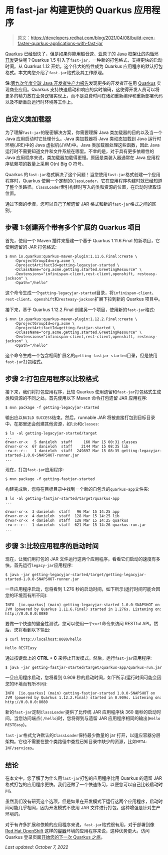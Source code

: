 # 用 fast-jar 构建更快的 Quarkus 应用程序

> 原文：<https://developers.redhat.com/blog/2021/04/08/build-even-faster-quarkus-applications-with-fast-jar>

[Quarkus](/products/quarkus/getting-started) 已经很快了，但是如果你能用超音速、亚原子的 [Java](/topics/enterprise-java) 框架让[的内循环开发](/blog/2021/02/11/enhancing-the-development-loop-with-quarkus-remote-development/)更快呢？Quarkus 1.5 引入了`fast-jar`，一种新的打包格式，支持更快的启动时间。从 Quarkus 1.12 开始，这个伟大的特性成为 Quarkus 应用程序的默认打包格式。本文向您介绍了`fast-jar`格式及其工作原理。

**注**:[第九次年度全球 Java 开发者生产力报告](https://www.jrebel.com/resources/java-developer-productivity-report-2021)发现更多的开发者正在用 [Quarkus](/products/quarkus/getting-started) 实现商业应用。Quarkus 支持快速启动和响应的实时编码，这使得开发人员可以将更多的精力放在业务逻辑实现上，而不是浪费时间在诸如重新编译和重新部署代码以及不断重启运行时环境等工作上。

## 自定义类加载器

为了理解`fast-jar`的秘密解决方案，你需要理解 Java 类加载器的目的以及当一个 Java 应用启动时它处理什么。Java 类加载器将 Java 类动态加载到 Java 运行时环境(JRE)中的 Java 虚拟机(JVM)中。Java 类加载器处理这些函数，因此 Java 运行时不需要知道文件和文件系统在哪里。不幸的是，对于具有更多依赖性的 Java 应用程序来说，类加载器加载得更慢。原因是类装入器通常在 Java 应用程序依赖项的数量上采用 O(n) Big O 符号。

Quarkus 的`fast-jar`格式解决了这个问题！当您使用`fast-jar`格式创建一个应用程序时，Quarkus 使用一个定制的`ClassLoader`，它在应用程序构建时就已经知道了整个类路径。`ClassLoader`索引构建时写入的类和资源的位置，在启动时读取该位置。

通过下面的步骤，您可以自己了解遗留 JAR 格式和新的`fast-jar`格式之间的区别。

## 步骤 1:创建两个带有多个扩展的 Quarkus 项目

首先，使用一个 Maven 插件来搭建一个基于 Quarkus 1.11.6.Final 的新项目，它使用遗留的 JAR 打包格式:

```
$ mvn io.quarkus:quarkus-maven-plugin:1.11.6.Final:create \
    -DprojectGroupId=org.acme \
    -DprojectArtifactId=getting-legacyjar-started \
    -DclassName="org.acme.getting.started.GreetingResource" \
    -Dextensions="infinispan-client,rest-client,openshift, resteasy-jackson" \
    -Dpath="/hello"

```

这个命令生成一个`getting-legacyjar-started`目录，将`infinispan-client`、`rest-client`、`openshift`和`resteasy-jackson`扩展下拉到新的 Quarkus 项目中。

接下来，基于 Quarkus 1.12.2.Final 创建另一个项目，使用新的`fast-jar`格式:

```
$ mvn io.quarkus:quarkus-maven-plugin:1.12.2.Final:create \
    -DprojectGroupId=org.acme \
    -DprojectArtifactId=getting-fastjar-started \
    -DclassName="org.acme.getting.started.GreetingResource" \
    -Dextensions="infinispan-client,rest-client,openshift, resteasy-jackson" \
    -Dpath="/hello"
```

这个命令生成一个包含相同扩展名的`getting-fastjar-started`目录，但是使用`fast-jar`打包格式。

## 步骤 2:打包应用程序以比较格式

接下来，我们将打包应用程序，比较 Quarkus 使用遗留和`fast-jar`打包格式生成类和资源的不同之处。首先使用以下 Maven 命令打包遗留 JAR 应用程序:

```
$ mvn package -f getting-legacyjar-started
```

输出应以`BUILD SUCCESS`结束。然后，runnable JAR 将被直接打包到目标目录中，在那里还会创建其他资源，如`lib`和`classes`:

```
$ ls -al getting-legacyjar-started/target            
...
drwxr-xr-x   5 danieloh  staff     160 Mar 15 00:31 classes
drwxr-xr-x  67 danieloh  staff    2144 Mar 15 08:35 lib
-rw-r--r--   1 danieloh  staff  249897 Mar 15 08:35 getting-legacyjar-started-1.0.0-SNAPSHOT-runner.jar
...

```

现在，打包`fast-jar`应用程序:

```
$ mvn package -f getting-fastjar-started
```

构建完成后，您将在目标目录中找到一个新的自包含的`quarkus-app`文件夹:

```
$ ls -al getting-fastjar-started/target/quarkus-app        
...

drwxr-xr-x  3 danieloh  staff   96 Mar 15 14:25 app
drwxr-xr-x  4 danieloh  staff  128 Mar 15 14:25 lib
drwxr-xr-x  4 danieloh  staff  128 Mar 15 14:25 quarkus
-rw-r--r--  1 danieloh  staff  621 Mar 15 14:26 quarkus-run.jar
...
```

## 步骤 3:比较应用程序的启动时间

现在，让我们用打包的 JAR 文件运行这两个应用程序，看看它们启动的速度有多快。首先运行`legacy-jar`应用程序:

```
$ java -jar getting-legacyjar-started/target/getting-legacyjar-started-1.0.0-SNAPSHOT-runner.jar
```

一旦应用程序启动，您将看到 1.276 秒的启动时间，如下所示(运行时间可能会因您的环境而有所不同):

```
INFO  [io.quarkus] (main) getting-legacyjar-started 1.0.0-SNAPSHOT on JVM (powered by Quarkus 1.11.6.Final) started in 1.276s. Listening on: http://0.0.0.0:8080

```

要做一个快速的健全性测试，您可以使用一个`curl`命令来访问 RESTful API。然后，您将看到以下输出:

```
$ curl http://localhost:8080/hello

Hello RESTEasy

```

通过按键盘上的 **CTRL + C** 来停止开发模式。然后，运行`fast-jar`应用程序:

```
$ java -jar getting-fastjar-started/target/quarkus-app/quarkus-run.jar

```

一旦应用程序启动，您将看到 0.909 秒的启动时间，如下所示(运行时间可能会因您的环境而有所不同):

```
INFO  [io.quarkus] (main) getting-fastjar-started 1.0.0-SNAPSHOT on JVM (powered by Quarkus 1.12.2.Final) started in 0.909s. Listening on: http://0.0.0.0:8080

```

新的`fast-jar`定制`ClassLoader`提供了比传统 JAR 应用程序快 360 毫秒的启动时间。当您访问端点( `/hello`)时，您将得到与遗留 JAR 应用程序相同的输出(`Hello RESTEasy`)。

`fast-jar`格式允许默认的`ClassLoader`保持最少数量的 jar 打开，以适应容器分层架构。它也不需要在整个类路径中查找已知目录中缺少的资源，比如`META-INF/services`。

## 结论

在本文中，您了解了为什么用`fast-jar`打包的应用程序比用 Quarkus 的遗留 JAR 格式打包的应用程序更快。我们还做了一个快速练习，以便您可以自己比较启动时间。

虽然我们没有研究这个选项，但是如果在开发模式下运行这两个应用程序，启动时间可能几乎相同，因为开发模式不使用 JAR 文件进行打包。这种增强是针对生产环境的。

对于有许多扩展和依赖的应用程序来说，`fast-jar`格式很有用，对于部署到像 [Red Hat OpenShift](/products/openshift/overview) 这样的[容器](/topics/containers)环境的应用程序来说，这种优势更大。访问 Quarkus 登录页面[开始您的下一次 Quarkus 之旅](/products/quarkus/getting-started)。

*Last updated: October 7, 2022*